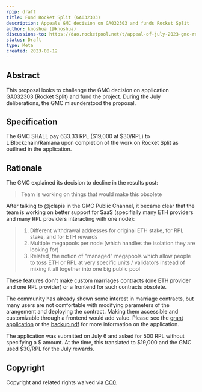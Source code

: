 ```yaml
---
rpip: draft
title: Fund Rocket Split (GA032303)
description: Appeals GMC decision on GA032303 and funds Rocket Split
author: knoshua (@knoshua)
discussions-to: https://dao.rocketpool.net/t/appeal-of-july-2023-gmc-results-rocket-split-ga032303/2085
status: Draft
type: Meta
created: 2023-08-12
---
```



## Abstract
This proposal looks to challenge the GMC decision on application GA032303 (Rocket Split) and fund the project. During the July deliberations, the GMC misunderstood the proposal. 

## Specification
The GMC SHALL pay 633.33 RPL ($19,000  at $30/RPL) to LIBlockchain/Ramana upon completion of the work on Rocket Split as outlined in the application.

## Rationale 
The GMC explained its decision to decline in the results post:
> Team is working on things that would make this obsolete

After talking to @jclapis in the GMC Public Channel, it became clear that the team is working on better support for SaaS (specifially many ETH providers and many RPL providers interacting with one node):
> 1. Different withdrawal addresses for original ETH stake, for RPL stake, and for ETH rewards
> 2. Multiple megapools per node (which handles the isolation they are looking for)
> 3. Related, the notion of "managed" megapools which allow people to toss ETH or RPL at very specific units / validators instead of mixing it all together into one big public pool

These features don't make custom marriages contracts (one ETH provider and one RPL provider) or a frontend for such contracts obsolete.

The community has already shown some interest in marriage contracts, but many users are not comfortable with modifying parameters of the arangement and deploying the contract. Making them accessible and customizable through a frontend would add value. Please see the [grant application](https://dao.rocketpool.net/t/july-2023-gmc-call-for-grant-applications-deadline-is-july-15th/1934/4) or the [backup pdf](../assets//rpip-GMC-appeal-rocketsplit/July%202023%20Grant%20Applications.pdf) for more information on the application.

The application was submitted on July 6 and asked for 500 RPL without specifying a $ amount. At the time, this translated to $19,000 and the GMC used $30/RPL for the July rewards.

## Copyright
Copyright and related rights waived via [CC0](https://creativecommons.org/publicdomain/zero/1.0/).
